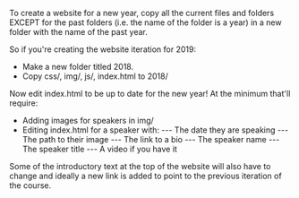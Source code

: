To create a website for a new year, copy all the current files and folders EXCEPT for 
the past folders (i.e. the name of the folder is a year) in a new folder with the name of the 
past year.

So if you're creating the website iteration for 2019:
- Make a new folder titled 2018.
- Copy css/, img/, js/, index.html to 2018/

Now edit index.html to be up to date for the new year! At the minimum that'll require:
- Adding images for speakers in img/
- Editing index.html for a speaker with:
--- The date they are speaking
--- The path to their image
--- The link to a bio
--- The speaker name 
--- The speaker title 
--- A video if you have it 

Some of the introductory text at the top of the website will
also have to change and ideally a new link is added to point
to the previous iteration of the course.
